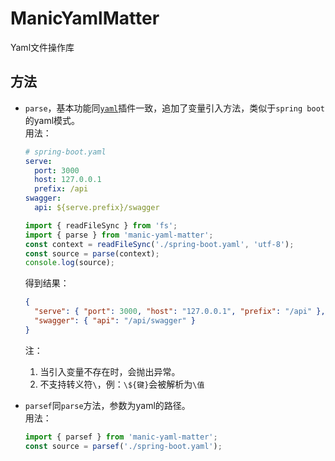 # ManicYamlMatter
Yaml文件操作库

## 方法
- `parse`，基本功能同[`yaml`](https://www.npmjs.com/package/yaml)插件一致，追加了变量引入方法，类似于`spring boot`的yaml模式。  
  用法：  
  ``` yaml
  # spring-boot.yaml
  serve:
    port: 3000
    host: 127.0.0.1
    prefix: /api
  swagger:
    api: ${serve.prefix}/swagger
  ```  
  ``` typescript
  import { readFileSync } from 'fs';
  import { parse } from 'manic-yaml-matter';
  const context = readFileSync('./spring-boot.yaml', 'utf-8');
  const source = parse(context);
  console.log(source);
  ```  
  得到结果：  
  ``` json
  {
    "serve": { "port": 3000, "host": "127.0.0.1", "prefix": "/api" },
    "swagger": { "api": "/api/swagger" }
  }
  ```  
  注：  
    1. 当引入变量不存在时，会抛出异常。
    2. 不支持转义符`\`，例：`\${键}`会被解析为`\值`

- `parsef`同`parse`方法，参数为yaml的路径。  
  用法：  
  ``` typescript
  import { parsef } from 'manic-yaml-matter';
  const source = parsef('./spring-boot.yaml');
  ```  

